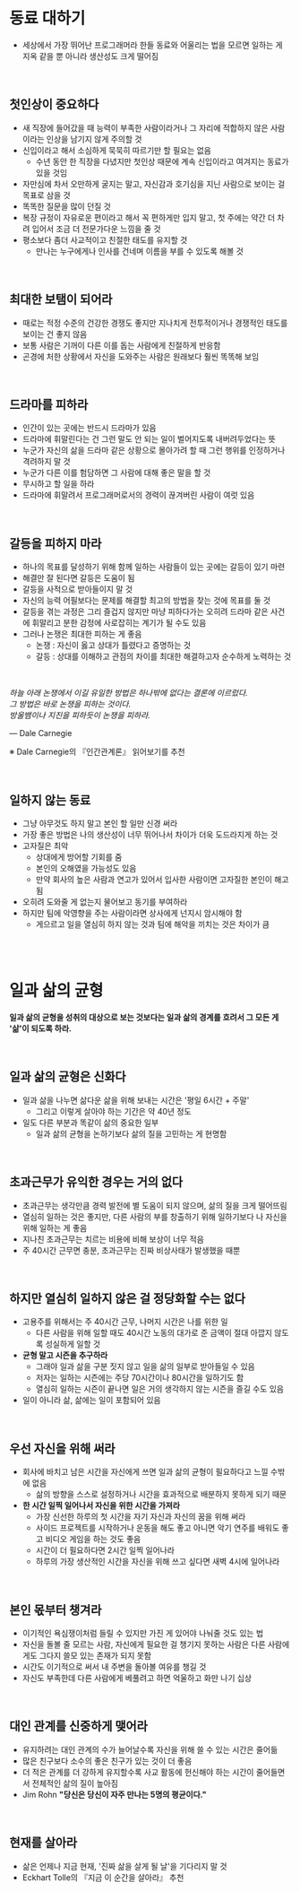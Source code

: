 # 동료 대하기

- 세상에서 가장 뛰어난 프로그래머라 한들 동료와 어울리는 법을 모르면 일하는 게 지옥 같을 뿐 아니라 생산성도 크게 떨어짐

<br>

## 첫인상이 중요하다

- 새 직장에 들어갔을 때 능력이 부족한 사람이라거나 그 자리에 적합하지 않은 사람이라는 인상을 남기지 않게 주의할 것
- 신입이라고 해서 소심하게 묵묵히 따르기만 할 필요는 없음
  - 수년 동안 한 직장을 다녔지만 첫인상 때문에 계속 신입이라고 여겨지는 동료가 있을 것임
- 자만심에 차서 오만하게 굴지는 말고, 자신감과 호기심을 지닌 사람으로 보이는 걸 목표로 삼을 것
- 똑똑한 질문을 많이 던질 것
- 복장 규정이 자유로운 편이라고 해서 꼭 편하게만 입지 말고, 첫 주에는 약간 더 차려 입어서 조금 더 전문가다운 느낌을 줄 것
- 평소보다 좀더 사교적이고 친절한 태도를 유지할 것
  - 만나는 누구에게나 인사를 건네며 이름을 부를 수 있도록 해볼 것

<br>

## 최대한 보탬이 되어라

- 때로는 적정 수준의 건강한 경쟁도 좋지만 지나치게 전투적이거나 경쟁적인 태도를 보이는 건 좋지 않음
- 보통 사람은 기꺼이 다른 이를 돕는 사람에게 친절하게 반응함
- 곤경에 처한 상황에서 자신을 도와주는 사람은 원래보다 훨씬 똑똑해 보임

<br>

## 드라마를 피하라

- 인간이 있는 곳에는 반드시 드라마가 있음
- 드라마에 휘말린다는 건 그런 말도 안 되는 일이 벌어지도록 내버려두었다는 뜻
- 누군가 자신의 삶을 드라마 같은 상황으로 몰아가려 할 때 그런 행위를 인정하거나 격려하지 말 것
- 누군가 다른 이를 험담하면 그 사람에 대해 좋은 말을 할 것
- 무시하고 할 일을 하라
- 드라마에 휘말려서 프로그래머로서의 경력이 끊겨버린 사람이 여럿 있음

<br>

## 갈등을 피하지 마라

- 하나의 목표를 달성하기 위해 함께 일하는 사람들이 있는 곳에는 갈등이 있기 마련
- 해결만 잘 된다면 갈등은 도움이 됨
- 갈등을 사적으로 받아들이지 말 것
- 자신의 능력 어필보다는 문제를 해결할 최고의 방법을 찾는 것에 목표를 둘 것
- 갈등을 겪는 과정은 그리 즐겁지 않지만 마냥 피하다가는 오히려 드라마 같은 사건에 휘말리고 분한 감정에 사로잡히는 계기가 될 수도 있음
- 그러나 논쟁은 최대한 피하는 게 좋음
  - 논쟁 : 자신이 옳고 상대가 틀렸다고 증명하는 것
  - 갈등 : 상대를 이해하고 관점의 차이를 최대한 해결하고자 순수하게 노력하는 것

<br>

_하늘 아래 논쟁에서 이길 유일한 방법은 하나밖에 없다는 결론에 이르렀다._  
_그 방법은 바로 논쟁을 피하는 것이다._  
_방울뱀이나 지진을 피하듯이 논쟁을 피하라._

― Dale Carnegie

※ Dale Carnegie의 『인간관계론』 읽어보기를 추천

<br>

## 일하지 않는 동료

- 그냥 아무것도 하지 말고 본인 할 일만 신경 써라
- 가장 좋은 방법은 나의 생산성이 너무 뛰어나서 차이가 더욱 도드라지게 하는 것
- 고자질은 최악
  - 상대에게 방어할 기회를 줌
  - 본인의 오해였을 가능성도 있음
  - 만약 회사의 높은 사람과 연고가 있어서 입사한 사람이면 고자질한 본인이 해고됨
- 오히려 도와줄 게 없는지 물어보고 동기를 부여하라
- 하지만 팀에 악영향을 주는 사람이라면 상사에게 넌지시 암시해야 함
  - 게으르고 일을 열심히 하지 않는 것과 팀에 해악을 끼치는 것은 차이가 큼

<br>
<br>

# 일과 삶의 균형

**일과 삶의 균형을 성취의 대상으로 보는 것보다는 일과 삶의 경계를 흐려서 그 모든 게 '삶'이 되도록 하라.**

<br>

## 일과 삶의 균형은 신화다

- 일과 삶을 나누면 삶다운 삶을 위해 보내는 시간은 '평일 6시간 + 주말'
  - 그리고 이렇게 살아야 하는 기간은 약 40년 정도
- 일도 다른 부분과 똑같이 삶의 중요한 일부
  - 일과 삶의 균형을 논하기보다 삶의 질을 고민하는 게 현명함

<br>

## 초과근무가 유익한 경우는 거의 없다

- 초과근무는 생각만큼 경력 발전에 별 도움이 되지 않으며, 삶의 질을 크게 떨어뜨림
- 열심히 일하는 것은 좋지만, 다른 사람의 부를 창출하기 위해 일하기보다 나 자신을 위해 일하는 게 좋음
- 지나친 초과근무는 치르는 비용에 비해 보상이 너무 적음
- 주 40시간 근무면 충분, 초과근무는 진짜 비상사태가 발생했을 때뿐

<br>

## 하지만 열심히 일하지 않은 걸 정당화할 수는 없다

- 고용주를 위해서는 주 40시간 근무, 나머지 시간은 나를 위한 일
  - 다른 사람을 위해 일할 때도 40시간 노동의 대가로 준 금액이 절대 아깝지 않도록 성실하게 일할 것
- **균형 말고 시즌을 추구하라**
  - 그래야 일과 삶을 구분 짓지 않고 일을 삶의 일부로 받아들일 수 있음
  - 저자는 일하는 시즌에는 주당 70시간이나 80시간을 일하기도 함
  - 열심히 일하는 시즌이 끝나면 일은 거의 생각하지 않는 시즌을 즐길 수도 있음
- 일이 아니라 삶, 삶에는 일이 포함되어 있음

<br>

## 우선 자신을 위해 써라

- 회사에 바치고 남은 시간을 자신에게 쓰면 일과 삶의 균형이 필요하다고 느낄 수밖에 없음
  - 삶의 방향을 스스로 설정하거나 시간을 효과적으로 배분하지 못하게 되기 때문
- **한 시간 일찍 일어나서 자신을 위한 시간을 가져라**
  - 가장 신선한 하루의 첫 시간을 자기 자신과 자신의 꿈을 위해 써라
  - 사이드 프로젝트를 시작하거나 운동을 해도 좋고 아니면 악기 연주를 배워도 좋고 비디오 게임을 하는 것도 좋음
  - 시간이 더 필요하다면 2시간 일찍 일어나라
  - 하루의 가장 생산적인 시간을 자신을 위해 쓰고 싶다면 새벽 4시에 일어나라

<br>

## 본인 몫부터 챙겨라

- 이기적인 욕심쟁이처럼 들릴 수 있지만 가진 게 있어야 나눠줄 것도 있는 법
- 자신을 돌볼 줄 모르는 사람, 자신에게 필요한 걸 챙기지 못하는 사람은 다른 사람에게도 그다지 쓸모 있는 존재가 되지 못함
- 시간도 이기적으로 써서 내 주변을 돌아볼 여유를 챙길 것
- 자신도 부족한데 다른 사람에게 베풀려고 하면 억울하고 화만 나기 십상

<br>

## 대인 관계를 신중하게 맺어라

- 유지하려는 대인 관계의 수가 늘어날수록 자신을 위해 쓸 수 있는 시간은 줄어듦
- 많은 친구보다 소수의 좋은 친구가 있는 것이 더 좋음
- 더 적은 관계를 더 강하게 유지할수록 사교 활동에 헌신해야 하는 시간이 줄어들면서 전체적인 삶의 질이 높아짐
- Jim Rohn **"당신은 당신이 자주 만나는 5명의 평균이다."**

<br>

## 현재를 살아라

- 삶은 언제나 지금 현재, '진짜 삶을 살게 될 날'을 기다리지 말 것
- Eckhart Tolle의 『지금 이 순간을 살아라』 추천
